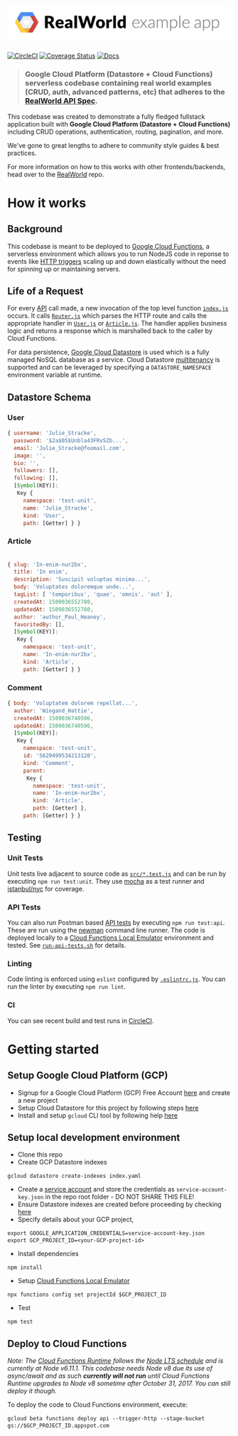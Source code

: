# ![](logo.png)

[![CircleCI](https://img.shields.io/circleci/project/github/gothinkster/gcp-datastore-cloud-functions-realworld-example-app.svg)](https://circleci.com/gh/gothinkster/gcp-datastore-cloud-functions-realworld-example-app)
[![Coverage Status](https://coveralls.io/repos/github/gothinkster/gcp-datastore-cloud-functions-realworld-example-app/badge.svg?branch=master)](https://coveralls.io/github/gothinkster/gcp-datastore-cloud-functions-realworld-example-app?branch=master)
[![Docs](https://img.shields.io/badge/docs-Postman-brightgreen.svg)](https://documenter.getpostman.com/view/1841370/realworld-api/71E3XsE)

> ### Google Cloud Platform (Datastore + Cloud Functions) serverless codebase containing real world examples (CRUD, auth, advanced patterns, etc) that adheres to the [RealWorld API Spec](https://github.com/gothinkster/realworld/tree/master/api).

This codebase was created to demonstrate a fully fledged fullstack application built with **Google Cloud Platform (Datastore + Cloud Functions)** including CRUD operations, authentication, routing, pagination, and more.

We've gone to great lengths to adhere to community style guides & best practices.

For more information on how to this works with other frontends/backends, head over to the [RealWorld](https://github.com/gothinkster/realworld) repo.

# How it works

## Background

This codebase is meant to be deployed to [Google Cloud Functions](https://cloud.google.com/functions/), a serverless environment which allows you to run NodeJS code in reponse to events like [HTTP triggers](https://cloud.google.com/functions/docs/calling/http) scaling up and down elastically without the need for spinning up or maintaining servers.

## Life of a Request

For every [API](https://github.com/gothinkster/realworld/blob/master/api/README.md) call made, a new invocation of the top level function [`index.js`](index.js) occurs. It calls [`Router.js`](src/Router.js) which parses the HTTP route and calls the appropriate handler in [`User.js`](src/User.js) or [`Article.js`](src/Article.js). The handler applies business logic and returns a response which is marshalled back to the caller by Cloud Functions.

For data persistence, [Google Cloud Datastore](https://cloud.google.com/datastore/docs/concepts/overview) is used which is a fully managed NoSQL database as a service. Cloud Datastore [multitenancy](https://cloud.google.com/datastore/docs/concepts/multitenancy) is supported and can be leveraged by specifying a `DATASTORE_NAMESPACE` environment variable at runtime.

## Datastore Schema

### User

```javascript
{ username: 'Julie_Stracke',
  password: '$2a$05$Unbla43FRv5Zb...',
  email: 'Julie_Stracke@foomail.com',
  image: '',
  bio: '',
  followers: [],
  following: [],
  [Symbol(KEY)]:
   Key {
     namespace: 'test-unit',
     name: 'Julie_Stracke',
     kind: 'User',
     path: [Getter] } }
```

### Article

```javascript

{ slug: 'In-enim-nur2bx',
  title: 'In enim',
  description: 'Suscipit voluptas minima...',
  body: 'Voluptates doloremque unde...',
  tagList: [ 'temporibus', 'quae', 'omnis', 'aut' ],
  createdAt: 1509036552780,
  updatedAt: 1509036552780,
  author: 'author_Paul_Heaney',
  favoritedBy: [],
  [Symbol(KEY)]:
   Key {
     namespace: 'test-unit',
     name: 'In-enim-nur2bx',
     kind: 'Article',
     path: [Getter] } }
```

### Comment

```javascript
{ body: 'Voluptatem dolorem repellat...',
  author: 'Wiegand_Hattie',
  createdAt: 1509036740596,
  updatedAt: 1509036740596,
  [Symbol(KEY)]:
   Key {
     namespace: 'test-unit',
     id: '5629499534213120',
     kind: 'Comment',
     parent:
      Key {
        namespace: 'test-unit',
        name: 'In-enim-nur2bx',
        kind: 'Article',
        path: [Getter] },
     path: [Getter] } }
```


## Testing

### Unit Tests
Unit tests live adjacent to source code as [`src/*.test.js`](src/) and can be run by executing `npm run test:unit`. They use [mocha](https://mochajs.org) as a test runner and [istanbul/nyc](https://istanbul.js.org) for coverage.

### API Tests
You can also run Postman based [API tests](api-tests.postman.json) by executing `npm run test:api`. These are run using the [newman](https://github.com/postmanlabs/newman) command line runner. The code is deployed locally to a [Cloud Functions Local Emulator](https://cloud.google.com/functions/docs/emulator) environment and tested. See [`run-api-tests.sh`](run-api-tests.sh) for details.

### Linting
Code linting is enforced using `eslint` configured by [`.eslintrc.js`](.eslintrc.js). You can run the linter by executing `npm run lint`.

### CI
You can see recent build and test runs in [CircleCI](https://circleci.com/gh/anishkny/realworld-gcp-datastore-cloud-functions).

# Getting started

## Setup Google Cloud Platform (GCP)

* Signup for a Google Cloud Platform (GCP) Free Account [here](https://cloud.google.com/free/) and create a new project
* Setup Cloud Datastore for this project by following steps [here](https://cloud.google.com/datastore/docs/quickstart)
* Install and setup `gcloud` CLI tool by following help [here](https://cloud.google.com/sdk/downloads)

## Setup local development environment

* Clone this repo
* Create GCP Datastore indexes
```
gcloud datastore create-indexes index.yaml
```
* Create a [service account](https://cloud.google.com/compute/docs/access/service-accounts) and store the credentials as `service-account-key.json` in the repo root folder - DO NOT SHARE THIS FILE!
* Ensure Datastore indexes are created before proceeding by checking [here](https://console.cloud.google.com/datastore/indexes)
* Specify details about your GCP project,
```
export GOOGLE_APPLICATION_CREDENTIALS=service-account-key.json
export GCP_PROJECT_ID=<your-GCP-project-id>
```
* Install dependencies
```
npm install
```
* Setup [Cloud Functions Local Emulator](https://cloud.google.com/functions/docs/emulator)
```
npx functions config set projectId $GCP_PROJECT_ID
```

* Test
```
npm test
```

## Deploy to Cloud Functions

*Note: The [Cloud Functions Runtime](https://cloud.google.com/functions/docs/writing) follows the [Node LTS schedule](https://github.com/nodejs/Release#release-schedule1) and is currently at Node v6.11.1. This codebase needs Node v8 due its use of async/await and as such **currently will not run** until Cloud Functions Runtime upgrades to Node v8 sometime after October 31, 2017. You can still deploy it though.*

To deploy the code to Cloud Functions environment, execute:

```
gcloud beta functions deploy api --trigger-http --stage-bucket gs://$GCP_PROJECT_ID.appspot.com
```
